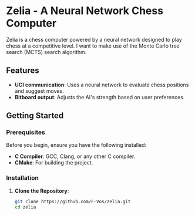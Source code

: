 # Zelia - A Neural Network Chess Computer

Zelia is a chess computer powered by a neural network designed to play chess at a competitive level. I want to make use of the Monte Carlo tree search (MCTS) search algorithm.

## Features

- **UCI communication**: Uses a neural network to evaluate chess positions and suggest moves.
- **Bitboard output**: Adjusts the AI's strength based on user preferences.

## Getting Started

### Prerequisites

Before you begin, ensure you have the following installed:

- **C Compiler**: GCC, Clang, or any other C compiler.
- **CMake**: For building the project.

### Installation

1. **Clone the Repository**:
   ```bash
   git clone https://github.com/F-Vos/zelia.git
   cd zelia

